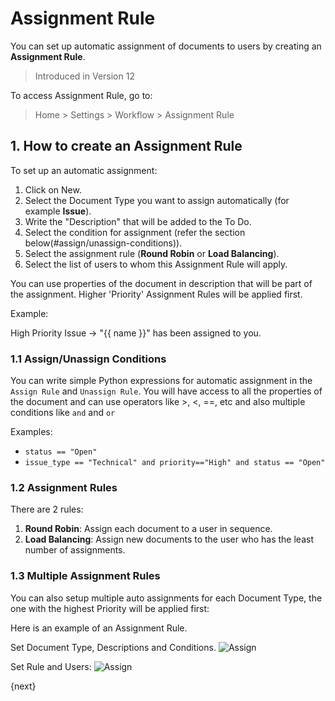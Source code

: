 <!-- add-breadcrumbs -->

# Assignment Rule

You can set up automatic assignment of documents to users by creating an **Assignment Rule**.

> Introduced in Version 12

To access Assignment Rule, go to:
> Home > Settings > Workflow > Assignment Rule

## 1. How to create an Assignment Rule
To set up an automatic assignment:

1. Click on New.
1. Select the Document Type you want to assign automatically (for example **Issue**).
1. Write the "Description" that will be added to the To Do.
1. Select the condition for assignment (refer the section below(#assign/unassign-conditions)).
1. Select the assignment rule (**Round Robin** or **Load Balancing**).
1. Select the list of users to whom this Assignment Rule will apply.


You can use properties of the document in description that will be part of the assignment. Higher 'Priority' Assignment Rules will be applied first.

Example:

High Priority Issue -> "{{ name }}" has been assigned to you.

### 1.1 Assign/Unassign Conditions

You can write simple Python expressions for automatic assignment in the `Assign Rule` and `Unassign Rule`. You will have access to all the properties of the document and can use operators like >, <, ==, etc and also multiple conditions like `and` and `or`

Examples:

- `status == "Open"`
- `issue_type == "Technical" and priority=="High" and status == "Open"`

### 1.2 Assignment Rules

There are 2 rules:

1. **Round Robin**: Assign each document to a user in sequence.
2. **Load Balancing**: Assign new documents to the user who has the least number of assignments.

### 1.3 Multiple Assignment Rules

You can also setup multiple auto assignments for each Document Type, the one with the highest Priority will be applied first:

Here is an example of an Assignment Rule.

Set Document Type, Descriptions and Conditions.
<img class="screenshot" alt="Assign" src="{{docs_base_url}}/assets/img/setup/automation/auto-assign-1.png">


Set Rule and Users:
<img class="screenshot" alt="Assign" src="{{docs_base_url}}/assets/img/setup/automation/auto-assign-2.png">

{next}